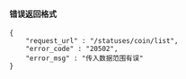 #### 错误返回格式

```
{
	"request_url" : "/statuses/coin/list",
	"error_code" : "20502",
	"error_msg" : "传入数据范围有误"
}
```
